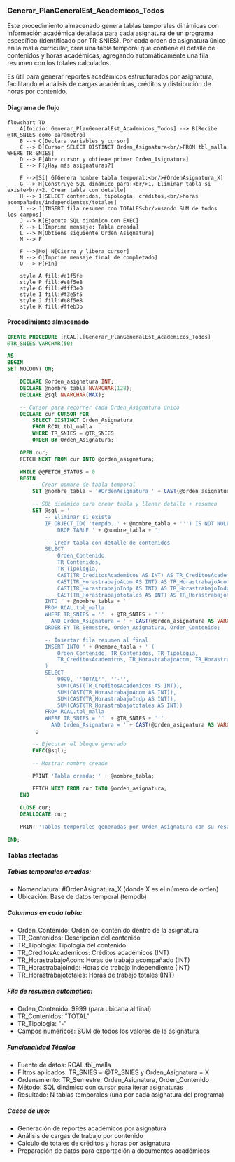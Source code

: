 ### Generar_PlanGeneralEst_Academicos_Todos

Este procedimiento almacenado genera tablas temporales dinámicas con información académica detallada para cada asignatura de un programa específico (identificado por TR_SNIES). Por cada orden de asignatura único en la malla curricular, crea una tabla temporal que contiene el detalle de contenidos y horas académicas, agregando automáticamente una fila resumen con los totales calculados.

Es útil para generar reportes académicos estructurados por asignatura, facilitando el análisis de cargas académicas, créditos y distribución de horas por contenido.

#### Diagrama de flujo

```mermaid
flowchart TD
    A[Inicio: Generar_PlanGeneralEst_Academicos_Todos] --> B[Recibe @TR_SNIES como parámetro]
    B --> C[Declara variables y cursor]
    C --> D[Cursor SELECT DISTINCT Orden_Asignatura<br/>FROM tbl_malla WHERE TR_SNIES]
    D --> E[Abre cursor y obtiene primer Orden_Asignatura]
    E --> F{¿Hay más asignaturas?}
    
    F -->|Sí| G[Genera nombre tabla temporal:<br/>#OrdenAsignatura_X]
    G --> H[Construye SQL dinámico para:<br/>1. Eliminar tabla si existe<br/>2. Crear tabla con detalle]
    H --> I[SELECT contenidos, tipología, créditos,<br/>horas acompañadas/independientes/totales]
    I --> J[INSERT fila resumen con TOTALES<br/>usando SUM de todos los campos]
    J --> K[Ejecuta SQL dinámico con EXEC]
    K --> L[Imprime mensaje: Tabla creada]
    L --> M[Obtiene siguiente Orden_Asignatura]
    M --> F
    
    F -->|No| N[Cierra y libera cursor]
    N --> O[Imprime mensaje final de completado]
    O --> P[Fin]
    
    style A fill:#e1f5fe
    style P fill:#e8f5e8
    style G fill:#fff3e0
    style I fill:#f3e5f5
    style J fill:#e8f5e8
    style K fill:#ffeb3b
```
#### Procedimiento almacenado

```sql
CREATE PROCEDURE [RCAL].[Generar_PlanGeneralEst_Academicos_Todos]
@TR_SNIES VARCHAR(50)

AS
BEGIN
SET NOCOUNT ON;

    DECLARE @orden_asignatura INT;
    DECLARE @nombre_tabla NVARCHAR(128);
    DECLARE @sql NVARCHAR(MAX);

    -- Cursor para recorrer cada Orden_Asignatura único
    DECLARE cur CURSOR FOR
        SELECT DISTINCT Orden_Asignatura
        FROM RCAL.tbl_malla
        WHERE TR_SNIES = @TR_SNIES
        ORDER BY Orden_Asignatura;

    OPEN cur;
    FETCH NEXT FROM cur INTO @orden_asignatura;

    WHILE @@FETCH_STATUS = 0
    BEGIN
        -- Crear nombre de tabla temporal
        SET @nombre_tabla = '#OrdenAsignatura_' + CAST(@orden_asignatura AS VARCHAR);

        -- SQL dinámico para crear tabla y llenar detalle + resumen
        SET @sql = '
            -- Eliminar si existe
            IF OBJECT_ID(''tempdb..' + @nombre_tabla + ''') IS NOT NULL
                DROP TABLE ' + @nombre_tabla + ';

            -- Crear tabla con detalle de contenidos
            SELECT
                Orden_Contenido,
                TR_Contenidos,
                TR_Tipologia,
                CAST(TR_CreditosAcademicos AS INT) AS TR_CreditosAcademicos,
                CAST(TR_HorastrabajoAcom AS INT) AS TR_HorastrabajoAcom,
                CAST(TR_HorastrabajoIndp AS INT) AS TR_HorastrabajoIndp,
                CAST(TR_Horastrabajototales AS INT) AS TR_Horastrabajototales
            INTO ' + @nombre_tabla + '
            FROM RCAL.tbl_malla
            WHERE TR_SNIES = ''' + @TR_SNIES + '''
              AND Orden_Asignatura = ' + CAST(@orden_asignatura AS VARCHAR) + '
            ORDER BY TR_Semestre, Orden_Asignatura, Orden_Contenido;

            -- Insertar fila resumen al final
            INSERT INTO ' + @nombre_tabla + ' (
                Orden_Contenido, TR_Contenidos, TR_Tipologia,
                TR_CreditosAcademicos, TR_HorastrabajoAcom, TR_HorastrabajoIndp, TR_Horastrabajototales
            )
            SELECT
                9999, ''TOTAL'', ''-'',
                SUM(CAST(TR_CreditosAcademicos AS INT)),
                SUM(CAST(TR_HorastrabajoAcom AS INT)),
                SUM(CAST(TR_HorastrabajoIndp AS INT)),
                SUM(CAST(TR_Horastrabajototales AS INT))
            FROM RCAL.tbl_malla
            WHERE TR_SNIES = ''' + @TR_SNIES + '''
              AND Orden_Asignatura = ' + CAST(@orden_asignatura AS VARCHAR) + ';
        ';

        -- Ejecutar el bloque generado
        EXEC(@sql);

        -- Mostrar nombre creado

        PRINT 'Tabla creada: ' + @nombre_tabla;

        FETCH NEXT FROM cur INTO @orden_asignatura;
    END

    CLOSE cur;
    DEALLOCATE cur;

    PRINT 'Tablas temporales generadas por Orden_Asignatura con su resumen incluido.';

END;
```

#### Tablas afectadas

##### Tablas temporales creadas:

- Nomenclatura: #OrdenAsignatura_X (donde X es el número de orden)
- Ubicación: Base de datos temporal (tempdb)

##### Columnas en cada tabla:

- Orden_Contenido: Orden del contenido dentro de la asignatura
- TR_Contenidos: Descripción del contenido
- TR_Tipologia: Tipología del contenido
- TR_CreditosAcademicos: Créditos académicos (INT)
- TR_HorastrabajoAcom: Horas de trabajo acompañado (INT)
- TR_HorastrabajoIndp: Horas de trabajo independiente (INT)
- TR_Horastrabajototales: Horas de trabajo totales (INT)

##### Fila de resumen automática:

- Orden_Contenido: 9999 (para ubicarla al final)
- TR_Contenidos: "TOTAL"
- TR_Tipologia: "-"
- Campos numéricos: SUM de todos los valores de la asignatura

##### Funcionalidad Técnica
- Fuente de datos: RCAL.tbl_malla
- Filtros aplicados: TR_SNIES = @TR_SNIES y Orden_Asignatura = X
- Ordenamiento: TR_Semestre, Orden_Asignatura, Orden_Contenido
- Método: SQL dinámico con cursor para iterar asignaturas
- Resultado: N tablas temporales (una por cada asignatura del programa)

##### Casos de uso:
- Generación de reportes académicos por asignatura
- Análisis de cargas de trabajo por contenido
- Cálculo de totales de créditos y horas por asignatura
- Preparación de datos para exportación a documentos académicos